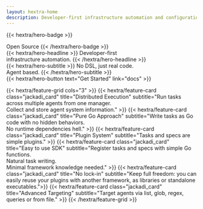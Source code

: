 ```yaml
---
layout: hextra-home
description: Developer-first infrastructure automation and configuration — no DSL, just real code. Easy to use SDK. No lock-in.
---
```

{{< hextra/hero-badge >}}
  <div class="hx:w-2 hx:h-2 hx:rounded-full hx:bg-primary-400"></div>
  <span>Open Source</span>
{{< /hextra/hero-badge >}}

<div class="hx:mt-6 hx:mb-6">
{{< hextra/hero-headline >}}
  Developer-first <br/>infrastructure automation.
{{< /hextra/hero-headline >}}
</div>

<div class="hx:mb-12">
{{< hextra/hero-subtitle >}}
  No DSL, just real code.
  <br/>Agent based.
{{< /hextra/hero-subtitle >}}
</div>

<div class="hx:mb-6">
{{< hextra/hero-button text="Get Started" link="docs" >}}
</div>

<div class="hx:mt-6"></div>

{{< hextra/feature-grid cols="3" >}}
  {{< hextra/feature-card class="jackadi_card" title="Distributed Execution" subtitle="Run tasks across multiple agents from one manager.<br />Collect and store agent system information." >}}
  {{< hextra/feature-card class="jackadi_card" title="Pure Go Approach" subtitle="Write tasks as Go code with no hidden behaviors.<br/>No runtime dependencies hell." >}}
  {{< hextra/feature-card class="jackadi_card" title="Plugin System" subtitle="Tasks and specs are simple plugins." >}}
  {{< hextra/feature-card class="jackadi_card" title="Easy to use SDK" subtitle="Register tasks and specs with simple Go functions.<br/>Natural task writing.<br/>Minimal framework knowledge needed." >}}
  {{< hextra/feature-card class="jackadi_card" title="No lock-in" subtitle="Keep full freedom: you can easily reuse your plugins with another framework, as libraries or standalone executables.">}}
  {{< hextra/feature-card class="jackadi_card" title="Advanced Targeting" subtitle="Target agents via list, glob, regex, queries or from file." >}}
{{< /hextra/feature-grid >}}
